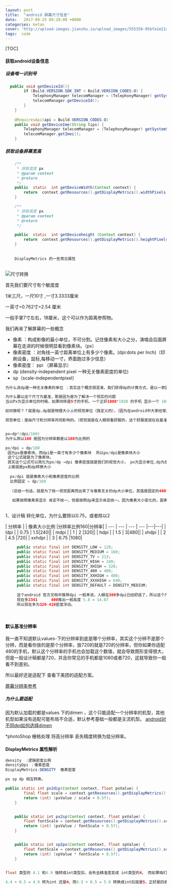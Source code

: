 ```yaml
---
layout: post
title:  "android 屏幕尺寸信息"
date:   2017-09-25 09:28:00 +0800
categories: ketan
cover: 'http://upload-images.jianshu.io/upload_images/555358-95bfa1e21a76e675.jpg?imageMogr2/auto-orient/strip%7CimageView2/2/w/1240'
tags:  code 
---
```


 [TOC]

#### 获取android设备信息


##### 设备唯一识别号


```java
  public void getDeviceId(){
        if (Build.VERSION.SDK_INT < Build.VERSION_CODES.O) {
            TelephonyManager telecomManager = (TelephonyManager) getSystemService(TELEPHONY_SERVICE);
            telecomManager.getDeviceId();
        }
    }
    
    @RequiresApi(api = Build.VERSION_CODES.O)
    public void getDeviceIme(String tips) {
        TelephonyManager telecomManager = (TelephonyManager) getSystemService(TELEPHONY_SERVICE);
        telecomManager.getImei();
    }
```

##### 获取设备屏幕宽高

```java
    /**
     * 获取宽度 px
     * @param context
     * @return
     */
    public  static  int getDeviceWidth(Context context) {
        return  context.getResources().getDisplayMetrics().widthPixels;
    }

    /**
     * 获取高度 px
     * @param context
     * @return
     */

    public  static  int getDeviceheight (Context context) {
        return  context.getResources().getDisplayMetrics().heightPixels;
    }
    
    
    DisplayMetrics 的一些常见属性
    

```
 
 
  ![尺寸转换](assets/noteimg/android_info_01.jpg)
 

首先我们要尺寸有个敏度度

1米三尺，一尺10寸 ,一寸3.3333厘米

一英寸=0.762寸=2.54 厘米

一般手掌7寸左右，18厘米，这个可以作为距离参照物。


我们再来了解屏幕的一些概念

* 像素  ：构成影像的最小单位，不可分割。记住像素有大小之分，演唱会后面屏幕在走进的时候很明显看到像素块。（px）
* 像素密度 ：对角线一英寸距离单位上有多少个像素。(dpi:dots per Inch)（印刷设备，鼠标,每移动一寸，界面跑过多少信息）
* 像素密度： ppi （屏幕显示）
* dp (density-independent pixel 一种无关像素密度的单位)
* sp（scale-independentpixel）


```java
为什么说dp是一种无关像素的单位 ：其实这个概念很混淆，我们获得dp的计算方式，是以一款固定大小尺寸手机为基准的  系统密度为160dpi的中密度手机屏幕为基准屏幕，即320×480的手机屏幕。在这个屏幕中，1dp=1px

为什么要以这个尺寸为基准，那是因为是为了解决一个现实的问题
当以Px为显示单位的时候，如果同样是5寸的手机，一个正好1080*1920 的手机 显示一个 1080*1920的图片是正好显示的，但是如果5寸手机720*1080显示图片只能显示一部分，而如果一部 2072*4659（假设有的话）5寸手机，也会显示完全，但是只占用屏幕一半，同样一个5寸大小，对于当前的手机，一般来说都是显示同样大小，所以dp就是为了解决这个问题，让同样尺寸大小的手机，不同分辨率下，显示的图片大小在视觉上趋于一样的。

如何做呢？？就是dp,dp就是物理大小上的视觉单位（我定义的），（因为在android中大家经常用dp换算px常常，因为这个思维感到困扰）

视觉单位：是由尺寸和分辨率共同影响的。（视觉就是在人眼观看舒服的，这个舒服度就在在基准手机上观看的舒服度，


px=dp*(dpi/160)
为什么除以160 是因为分辨率都是以160为比例的

px/dpi = dp/160
 因为px是像素块，而dpi是一英寸有多少个像素块  所以px/dpi是像素块大小
 这个公式就是为了像素块。
 其实这个公式可以简化为px/dp =dpi 像素密度就是我们的视觉大小， px为显示单位,dp为反补因素，
 上面就是px和dp转换大小
 
  px/dpi 就是像素大小和像素密度的比例
  比例固定 = dp/160
  
  （总结一句话，就是为了统一视觉距离而出来了与像素无关的dp大小单位，其值是固定的480*320 密度是160点的设备上）
  
   如果按照像素来显示 肯定不统一，但是按照dp来显示肯定统一。因为像素大小变化的，距离是根据dp倒推像素多少
 
```
 1、设计稿 转化单位，为什么要除以0.75，或者除以2
 
 
 
 
 

| 分辨率 |  | 像素大小比例 |分辨率比例160|分辨率|
| --- | --- | --- | --- |---|---|
| ldpi  |  | 0.75 |  1.5|240||
| mdpi |  | 1 | 2 |320||
| hdpi |  | 1.5 |  3|480||
| xhdpi |  | 2 | 4.5 |720|
| xxhdpi |  | 3 | 6.75 |1080|

```java
     public static final int DENSITY_LOW = 120;
     public static final int DENSITY_MEDIUM = 160;
     public static final int DENSITY_TV = 213;
     public static final int DENSITY_HIGH = 240;
     public static final int DENSITY_XHIGH = 320;
     public static final int DENSITY_400 = 400;
     public static final int DENSITY_XXHIGH = 480;
     public static final int DENSITY_XXXHIGH = 640;
     public static final int DENSITY_DEFAULT = DENSITY_MEDIUM;
     
     这个android 官方文档中推荐dpi 一般来说，人眼在300多dpi已经舒适了，所以这个尺寸就是UI 最佳设计大小，可以由270（1080*720） 推测出手机稿高度，4英寸= 2.54*5 =12.16cm 这个都之前小手机
     现在多2341      400推出一般高度 5.8 = 14.87
     所以现在多为320-410密度浮动。
     
     
```

#### 默认基准分辨率
 
 我一直不知道默认values-下的分辨率到底是哪个分辨率，其实这个分辨不是那个分辨，而是看你放的是那个分辨率，放720的就是720的分辨率，但你如果你适配480的手机，默认这个分辨率的手机也会加载这个数值，就会导致图形变得很大，但是一般设计稿都是720，并且你常见的手机都是1080或者720，这就导致你一般看不到差别。
 
 所以最好还是适配下
 查看下美团的适配方案。
 

[屏幕分辨率参考](https://blog.csdn.net/ttkatrina/article/details/50623043)


##### 为什么要适配
 因为默认加载的都是values 下的dimen ，这个只能适配一个分辨率的机型，其他机型如果没有适配可能布局不合适，默认参考基础一般都是主流机型。
 [android对不同dpi如何选择dimen](https://blog.csdn.net/fire_tray/article/details/49967247)


*photoShop 栅格处理 将高分辨率 丢失精度转换为低分辨率。


#### DisplayMetrics 属性解析

```java
density  :逻辑密度比例
densityDpi ：像素密度
DisplayMetrics.DENSITY  像素密度

px sp dp 相互转换。

public static int px2dip(Context context, float pxValue) {
        final float scale = context.getResources().getDisplayMetrics().density;
        return (int) (pxValue / scale + 0.5f);
    }


    public static int px2sp(Context context, float pxValue) {
        float fontScale = context.getResources().getDisplayMetrics().scaledDensity;
        return (int) (pxValue / fontScale + 0.5f);
    }


    public static int sp2px(Context context, float spValue) {
        float fontScale = context.getResources().getDisplayMetrics().scaledDensity;
        return (int) (spValue * fontScale + 0.5f);
    }
    

float 类型的 4.1 和4.9 强转成int类型后，会失去精准度变成 int类型的4， 而如果咱们想四舍五入的话，把他们都加上0.5f，这样转换出来的结果就是：

4.4 + 0.5 = 4.9 转为int 还是4，而4.5 + 0.5 = 5.0 转换成int后就是5，正好是四舍五入，这样就保证了咱们算出来的值相对精准。
```
